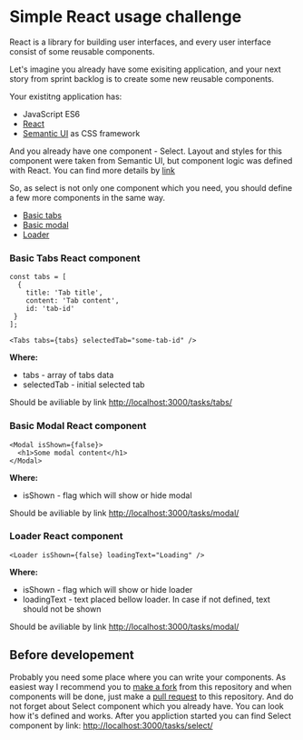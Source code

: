 # Simple React usage challenge
React is a library for building user interfaces, and every user interface consist of some reusable components.

Let's imagine you already have some exisiting application, and your next story from sprint backlog is to create some new reusable components. 

Your existitng application has: 
* JavaScript ES6
* [React](https://facebook.github.io/react/)
* [Semantic UI](http://semantic-ui.com/) as CSS framework

And you already have one component - Select. Layout and styles for this component were taken from Semantic UI, but component logic was defined with React. You can find more details by [link](https://github.com/mikhail-riabokon/simple_react_usage/blob/master/assets/tasks/select/select.jsx)

So, as select is not only one component which you need, you should define a few more components in the same way.
* [Basic tabs](http://semantic-ui.com/modules/tab.html#/examples)
* [Basic modal](http://semantic-ui.com/modules/modal.html)
* [Loader](http://semantic-ui.com/elements/loader.html)

### Basic Tabs React component
```react
const tabs = [
  {
    title: 'Tab title',
    content: 'Tab content',
    id: 'tab-id'
 }
];

<Tabs tabs={tabs} selectedTab="some-tab-id" />
```
**Where:**
* tabs - array of tabs data
* selectedTab - initial selected tab

Should be aviliable by link [http://localhost:3000/tasks/tabs/](http://localhost:3000/tasks/tabs/)

### Basic Modal React component
```react
<Modal isShown={false}>
  <h1>Some modal content</h1>
</Modal>
```
**Where:**
* isShown - flag which will show or hide modal

Should be aviliable by link [http://localhost:3000/tasks/modal/](http://localhost:3000/tasks/modal/)

### Loader React component
```react
<Loader isShown={false} loadingText="Loading" />
```
**Where:**
* isShown - flag which will show or hide loader
* loadingText - text placed bellow loader. In case if not defined, text should not be shown

Should be aviliable by link [http://localhost:3000/tasks/modal/](http://localhost:3000/tasks/loader/)

## Before developement
Probably you need some place where you can write your components. As easiest way I recommend you to [make a fork](https://help.github.com/articles/fork-a-repo/) from this repository and when components will be done, just make a [pull request](https://help.github.com/articles/using-pull-requests/) to this repository. And do not forget about Select component which you already have. You can look how it's defined and works. After you appliction started you can find Select component by link: [http://localhost:3000/tasks/select/](http://localhost:3000/tasks/select/)


